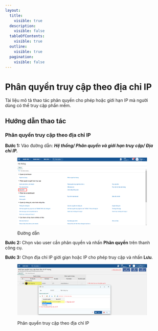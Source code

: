 ```yaml
---
layout:
  title:
    visible: true
  description:
    visible: false
  tableOfContents:
    visible: true
  outline:
    visible: true
  pagination:
    visible: false
---
```


# Phân quyền truy cập theo địa chỉ IP

Tài liệu mô tả thao tác phân quyền cho phép hoặc giới hạn IP mà người dùng có thể truy cập phần mềm.

## Hướng dẫn thao tác

### Phân quyền truy cập theo địa chỉ IP

**Bước 1:** Vào đường dẫn: _**Hệ thống/ Phân quyền và giới hạn truy cập/ Địa chỉ IP.**_

<figure><img src="../.gitbook/assets/image.png" alt=""><figcaption><p>Đường dẫn</p></figcaption></figure>

**Bước 2:** Chọn vào user cần phân quyền và nhấn **Phân quyền** trên thanh công cụ.

**Bước 3:** Chọn địa chỉ IP giới giạn hoặc IP cho phép truy cập và nhấn **Lưu**.

<figure><img src="../.gitbook/assets/Phân quyền truy cập IP.png" alt=""><figcaption><p>Phân quyền truy cập theo địa chỉ IP</p></figcaption></figure>

